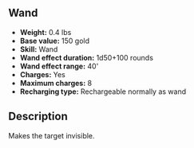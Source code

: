 ## Wand
- **Weight:** 0.4 lbs
- **Base value:** 150 gold
- **Skill:** Wand
- **Wand effect duration:** 1d50+100 rounds
- **Wand effect range:** 40'
- **Charges:** Yes
- **Maximum charges:** 8
- **Recharging type:** Rechargeable normally as wand

## Description

Makes the target invisible.
